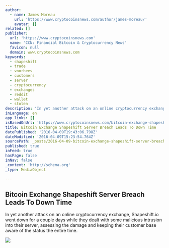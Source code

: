 ```yaml
---
author:
  - name: James Moreau
    url: 'https://www.cryptocoinsnews.com/author/james-moreau/'
    avatar: {}
related: []
publisher:
  url: 'https://www.cryptocoinsnews.com'
  name: 'CCN: Financial Bitcoin & Cryptocurrency News'
  favicon: null
  domain: www.cryptocoinsnews.com
keywords:
  - shapeshift
  - trade
  - voorhees
  - customers
  - server
  - cryptocurrency
  - exchanges
  - reddit
  - wallet
  - stolen
description: 'In yet another attack on an online cryptocurrency exchange, Shapeshift.io went down for a couple days while they dealt with some malicious intrusion into their server, assessing the damage and keeping their customer base aware of the status the entire time.'
inLanguage: en
app_links: []
isBasedOnUrl: 'https://www.cryptocoinsnews.com/bitcoin-exchange-shapeshift-server-breach-leads-to-down-time/'
title: Bitcoin Exchange Shapeshift Server Breach Leads To Down Time
datePublished: '2016-04-09T19:43:06.798Z'
dateModified: '2016-04-09T15:23:54.764Z'
sourcePath: _posts/2016-04-09-bitcoin-exchange-shapeshift-server-breach-leads-to-down-time.md
published: true
inFeed: true
hasPage: false
inNav: false
_context: 'http://schema.org'
_type: MediaObject

---
```

<article style=""><h1>Bitcoin Exchange Shapeshift Server Breach Leads To Down Time</h1><p>In yet another attack on an online cryptocurrency exchange, Shapeshift.io went down for a couple days while they dealt with some malicious intrusion into their server, assessing the damage and keeping their customer base aware of the status the entire time.</p><img src="https://www.cryptocoinsnews.com/wp-content/uploads/2016/04/Offline-key.jpg" /></article>